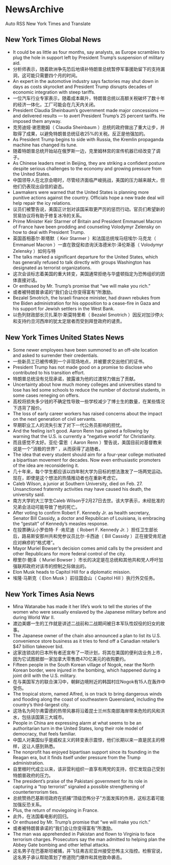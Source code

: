 # NewsArchive
Auto RSS New York Times and Translate

## New York Times Global News
* It could be as little as four months, say analysts, as Europe scrambles to plug the hole in support left by President Trump’s suspension of military aid.
* 分析师表示，随着欧洲争先恐后地填补特朗普总统暂停军事援助留下的支持漏洞，这可能只需要四个月的时间。
* An expert in the automotive industry says factories may shut down in days as costs skyrocket and President Trump disrupts decades of economic integration with steep tariffs.
* 一位汽车行业专家表示，随着成本飙升，特朗普总统以高额关税破坏了数十年的经济一体化，工厂可能会在几天内关闭。
* President Claudia Sheinbaum’s government made major concessions — and delivered results — to avert President Trump’s 25 percent tariffs. He imposed them anyway.
* 克劳迪娅·谢恩鲍姆（ Claudia Sheinbaum ）总统的政府做出了重大让步，并取得了成果，以避免特朗普总统征收25%的关税。反正是他强加的。
* As President Trump begins to side with Russia, the Kremlin propaganda machine has changed its tune.
* 随着特朗普总统开始站在俄罗斯一边，克里姆林宫的宣传机器已经改变了调子。
* As Chinese leaders meet in Beijing, they are striking a confident posture despite serious challenges to the economy and growing pressure from the United States.
* 中国领导人在北京会晤时，尽管经济面临严峻挑战，美国的压力越来越大，但他们仍表现出自信的姿态。
* Lawmakers were warned that the United States is planning more punitive actions against the country. Officials hope a new trade deal will help repair the icy relations.
* 议员们被警告说，美国正计划对该国采取更严厉的惩罚行动。官员们希望新的贸易协议将有助于修复冰冷的关系。
* Prime Minister Keir Starmer of Britain and President Emmanuel Macron of France have been prodding and counseling Volodymyr Zelensky on how to deal with President Trump.
* 英国首相基尔·斯塔默（ Keir Starmer ）和法国总统埃马纽埃尔·马克龙（ Emmanuel Macron ）一直在敦促和咨询沃洛德米尔·泽伦斯基（ Volodymyr Zelensky ）如何与特
* The talks marked a significant departure for the United States, which has generally refused to talk directly with groups Washington has designated as terrorist organizations.
* 这次会谈标志着美国的重大转变，美国通常拒绝与华盛顿指定为恐怖组织的团体直接对话。
* Or enthused by Mr. Trump’s promise that “we will make you rich.”
* 或者被特朗普承诺的“我们会让你变得富有”所激励。
* Bezalel Smotrich, the Israeli finance minister, had drawn rebukes from the Biden administration for his opposition to a cease-fire in Gaza and his support for Jewish settlers in the West Bank.
* 以色列财政部长贝扎莱尔·斯莫特里希（ Bezalel Smotrich ）因反对加沙停火和支持约旦河西岸的犹太定居者而受到拜登政府的谴责。

## New York Times United States News
* Some newer employees have been summoned to an off-site location and asked to surrender their credentials.
* 一些新员工已被传唤到一个非现场地点，并被要求交出他们的证书。
* President Trump has not made good on a promise to disclose who contributed to his transition effort.
* 特朗普总统没有兑现承诺，披露谁为他的过渡努力做出了贡献。
* Uncertainty about how much money colleges and universities stand to lose has led some schools to reduce the number of doctoral students, in some cases reneging on offers.
* 高校将损失多少钱的不确定性导致一些学校减少了博士生的数量，在某些情况下违背了报价。
* The loss of early career workers has raised concerns about the impact on the next generation of civil servants.
* 早期职业工人的流失引发了对下一代公务员影响的担忧。
* And the feeling isn’t good. Aaron Renn has gained a following by warning that the U.S. is currently a “negative world” for Christianity.
* 而且感觉不太好。亚伦·雷恩（ Aaron Renn ）警告说，美国目前对基督教来说是一个“消极的世界” ，从而获得了追随者。
* The idea that every student should aim for a four-year college motivated a bipartisan movement for decades. Now even enthusiastic promoters of the idea are reconsidering it.
* 几十年来，每个学生都应该以四年制大学为目标的想法激发了一场两党运动。现在，即使是这个想法的热情推动者也在重新考虑它。
* Caleb Wilson, a junior at Southern University, died on Feb. 27. Unsanctioned fraternity activities may have caused his death, the university said.
* 南方大学的大三学生Caleb Wilson于2月27日去世。该大学表示，未经批准的兄弟会活动可能导致了他的死亡。
* After voting to confirm Robert F. Kennedy Jr. as health secretary, Senator Bill Cassidy, a doctor and Republican of Louisiana, is embracing the “gestalt” of Kennedy’s measles response.
* 在投票确认小罗伯特· F ·肯尼迪（ Robert F. Kennedy Jr. ）担任卫生部长后，路易斯安那州共和党参议员比尔·卡西迪（ Bill Cassidy ）正在接受肯尼迪应对麻疹的“格式塔”。
* Mayor Muriel Bowser’s decision comes amid calls by the president and other Republicans for more federal control of the city.
* 穆里尔·鲍泽（ Muriel Bowser ）市长的决定是在总统和其他共和党人呼吁加强联邦政府对该市的控制之际做出的。
* Elon Musk heads to Capitol Hill for a diplomatic mission.
* 埃隆·马斯克（ Elon Musk ）前往国会山（ Capitol Hill ）执行外交任务。

## New York Times Asia News
* Mina Watanabe has made it her life’s work to tell the stories of the women who were sexually enslaved by the Japanese military before and during World War II.
* 渡边美娜一生的工作就是讲述二战前和二战期间被日本军队性奴役的妇女的故事。
* The Japanese owner of the chain also announced a plan to list its U.S. convenience store business as it tries to fend off a Canadian retailer’s $47 billion takeover bid.
* 这家连锁店的日本所有者还宣布了一项计划，将其在美国的便利店业务上市，因为它试图抵御一家加拿大零售商470亿美元的收购要约。
* Fifteen people in the South Korean village of Nogok, near the North Korean border, were injured in the bombing, which happened during a joint drill with the U.S. military.
* 在与美国军方的联合演习中，朝鲜边境附近的韩国村庄Nogok有15人在轰炸中受伤。
* The tropical storm, named Alfred, is on track to bring dangerous winds and flooding along the coast of southeastern Queensland, including the country’s third-largest city.
* 这场名为阿尔弗雷德的热带风暴将沿着昆士兰州东南部海岸带来危险的风和洪水，包括该国第三大城市。
* People in China are expressing alarm at what seems to be an authoritarian turn in the United States, long their role model of democracy, that feels familiar.
* 中国人对美国似乎是威权主义的转变表示震惊，他们长期以来一直是民主的榜样，这让人感到熟悉。
* The nonprofit has enjoyed bipartisan support since its founding in the Reagan era, but it finds itself under pressure from the Trump administration.
* 自里根时代成立以来，该非营利组织一直享有两党的支持，但它发现自己受到特朗普政府的压力。
* The president’s praise of the Pakistani government for its role in capturing a “top terrorist” signaled a possible strengthening of counterterrorism ties.
* 总统赞扬巴基斯坦政府在抓捕“顶级恐怖分子”方面发挥的作用，这标志着可能加强反恐关系。
* Plus, the return of moviegoing in France.
* 此外，在法国看电影的回归。
* Or enthused by Mr. Trump’s promise that “we will make you rich.”
* 或者被特朗普承诺的“我们会让你变得富有”所激励。
* The man was apprehended in Pakistan and flown to Virginia to face terrorism charges. Prosecutors say the man admitted to helping plan the Abbey Gate bombing and other lethal attacks.
* 这名男子在巴基斯坦被捕，并飞往弗吉尼亚州接受恐怖主义指控。检察官说，这名男子承认帮助策划了修道院门爆炸和其他致命袭击。

